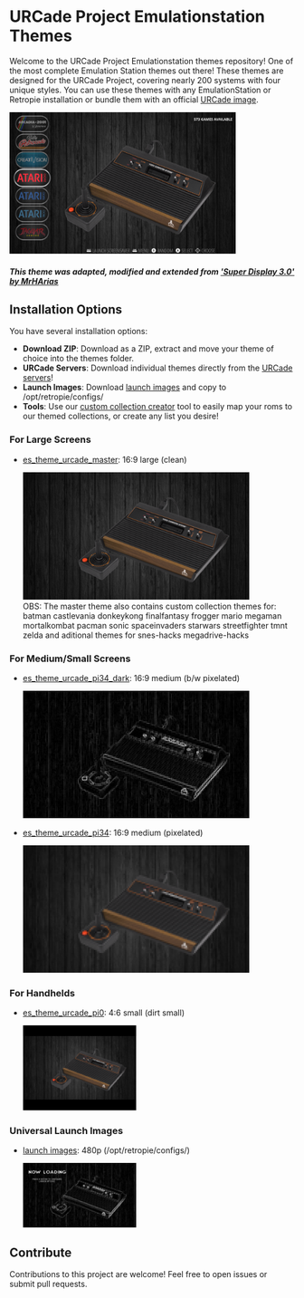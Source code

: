 # URCade Project Emulationstation Themes

Welcome to the URCade Project Emulationstation themes repository! One of the most complete Emulation Station themes out there! These themes are designed for the URCade Project, covering nearly 200 systems with four unique styles. You can use these themes with any EmulationStation or Retropie installation or bundle them with an official [URCade image](https://surtarso.ddns.net/urcade-files/).

<div style="width: 400px;">
    <img src="sshot.png" alt="master theme screenshot">
</div>

##### This theme was adapted, modified and extended from ['Super Display 3.0' by MrHArias](https://github.com/mrharias/es-theme-superdisplay)

## Installation Options

You have several installation options:

- **Download ZIP**: Download as a ZIP, extract and move your theme of choice into the themes folder.
- **URCade Servers**: Download individual themes directly from the [URCade servers](https://surtarso.ddns.net/urcade-files/)!
- **Launch Images**: Download [launch images](https://github.com/surtarso/es-theme-urcade/tree/main/launch_images) and copy to /opt/retropie/configs/
- **Tools**: Use our [custom collection creator](https://github.com/surtarso/es-theme-urcade/tree/main/tools) tool to easily map your roms to our themed collections, or create any list you desire!

### For Large Screens

- [es_theme_urcade_master](https://github.com/surtarso/es-theme-urcade/tree/main/es_theme_urcade_master): 16:9 large (clean)
  
  <div style="width: 400px;">
    <img src="es_theme_urcade_master/atari2600/_inc/background.png" alt="master screenshot">
  </div>
    OBS: The master theme also contains custom collection themes for: batman castlevania donkeykong finalfantasy frogger mario megaman mortalkombat pacman sonic spaceinvaders starwars streetfighter tmnt zelda and aditional themes for snes-hacks megadrive-hacks
### For Medium/Small Screens

- [es_theme_urcade_pi34_dark](https://github.com/surtarso/es-theme-urcade/tree/main/es_theme_urcade_pi34_dark): 16:9 medium (b/w pixelated)
  
  <div style="width: 400px;">
    <img src="es_theme_urcade_pi34_dark/atari2600/_inc/background.png" alt="pi34-dark screenshot">
  </div>

- [es_theme_urcade_pi34](https://github.com/surtarso/es-theme-urcade/tree/main/es_theme_urcade_pi34): 16:9 medium (pixelated)
  
  <div style="width: 400px;"> <!-- Adjust the width as needed -->
      <img src="es_theme_urcade_pi34/atari2600/_inc/background.png" alt="pi34 screenshot">
  </div>

### For Handhelds

- [es_theme_urcade_pi0](https://github.com/surtarso/es-theme-urcade/tree/main/es_theme_urcade_pi0): 4:6 small (dirt small)
  
  <div style="width: 200px;"> <!-- Adjust the width as needed -->
     <img src="es_theme_urcade_pi0/atari2600/_inc/background.png" alt="pi0 screenshot">
  </div>

### Universal Launch Images

- [launch images](https://github.com/surtarso/es-theme-urcade/tree/main/launch_images): 480p (/opt/retropie/configs/)
  
  <div style="width: 200px;"> <!-- Adjust the width as needed -->
     <img src="launch_images/atari2600/launching.png" alt="launch image screenshot">
  </div>

## Contribute

Contributions to this project are welcome! Feel free to open issues or submit pull requests.
